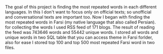 The goal of this project is finding the most repeated words in each different languages. In this I don't want to focus only on official texts; so unofficial and conversational texts are important too.
Now I began with finding the most repeated words in Farsi (my native language that also called Persian). for collecting the words I used RSS feed of 171 blogs.
The result of reading the feed was 743646 words and 55442 unique words.
I stored all words and unique words in two SQL table that you can access theme in Farsi forlder, also for ease I stored top 100 and top 500 most repeated Farsi word in two files.
